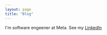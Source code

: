 ```yaml
---
layout: page
title: "Blog"
---
```


I'm software engeener at Meta.
See my [LinkedIn](https://www.linkedin.com/in/boydadenis/)
